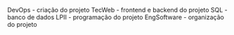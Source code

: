DevOps - criação do projeto
TecWeb - frontend e backend do projeto
SQL - banco de dados
LPII - programação do projeto
EngSoftware - organização do projeto
